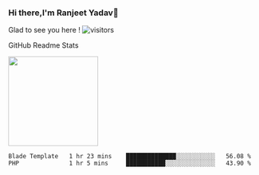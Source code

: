 ### Hi there,I'm Ranjeet Yadav👋

Glad to see you here ! ![visitors](https://visitor-badge.glitch.me/badge?page_id=${ranjeetproject}.${ranjeetproject.repo.id}) 

GitHub Readme Stats 

<img height="180em" src="https://github-readme-stats.vercel.app/api?username=ranjeetproject&show_icons=true&hide_border=true&&count_private=true&include_all_commits=true" />

<!--START_SECTION:waka-->
```text
Blade Template   1 hr 23 mins    ██████████████░░░░░░░░░░░   56.08 % 
PHP              1 hr 5 mins     ███████████░░░░░░░░░░░░░░   43.90 % 
```
<!--END_SECTION:waka-->
